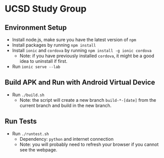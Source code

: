 # UCSD Study Group

## Environment Setup

- Install node.js, make sure you have the latest version of `npm`
- Install packages by running `npm install`
- Install `ionic` and `cordova` by running `npm install -g ionic cordova`
    - Note: if you have previously installed `cordova`, it might be a good idea
    to uninstall if first.
- Run `ionic serve --lab`

## Build APK and Run with Android Virtual Device
- Run `./build.sh`
    - Note: the script will create a new branch `build-*-[date]`  from the
    current branch and build in the new branch.

## Run Tests
- Run `./runtest.sh`
    - Dependency: `python` and internet connection
    - Note: you will probably need to refresh your browser if you cannot see
    the webpage.

